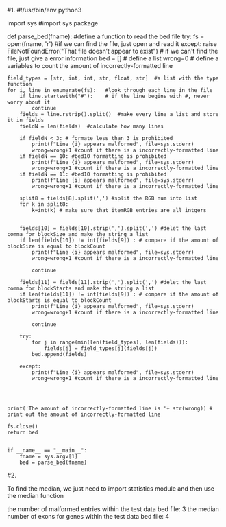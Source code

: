 #1. 
#!/usr/bin/env python3

import sys  #import sys package

def parse_bed(fname): #define a function to read the bed file
    try:
        fs = open(fname, 'r')  #if we can find the file, just open and read it
    except:
        raise FileNotFoundError("That file doesn’t appear to exist") # if we can't find the file, just give a error information
    bed = [] # define a list
    wrong=0 # define a variables to count the amount of incorrectly-formatted line
   
    field_types = [str, int, int, str, float, str]  #a list with the type function
    for i, line in enumerate(fs):   #look through each line in the file
        if line.startswith("#"):    # if the line begins with #, never worry about it
            continue
        fields = line.rstrip().split()  #make every line a list and store it in fields
        fieldN = len(fields)  #calculate how many lines
        
        if fieldN < 3: # formate less than 3 is prohibited
            print(f"Line {i} appears malformed", file=sys.stderr)
            wrong=wrong+1 #count if there is a incorrectly-formatted line
        if fieldN == 10: #bed10 formatting is prohibited
            print(f"Line {i} appears malformed", file=sys.stderr)
            wrong=wrong+1 #count if there is a incorrectly-formatted line
        if fieldN == 11: #bed10 formatting is prohibited
            print(f"Line {i} appears malformed", file=sys.stderr)
            wrong=wrong+1 #count if there is a incorrectly-formatted line
        
        split8 = fields[8].split(',') #split the RGB num into list
        for k in split8: 
            k=int(k) # make sure that itemRGB entries are all intgers
        
       
        fields[10] = fields[10].strip(',').split(',') #delet the last comma for blockSize and make the string a list
        if len(fields[10]) != int(fields[9]) : # compare if the amount of blockSize is equal to blockCount
            print(f"Line {i} appears malformed", file=sys.stderr)
            wrong=wrong+1 #count if there is a incorrectly-formatted line
            
            continue
            
        fields[11] = fields[11].strip(',').split(',') #delet the last comma for blockStarts and make the string a list
        if len(fields[11]) != int(fields[9]) : # compare if the amount of blockStarts is equal to blockCount
            print(f"Line {i} appears malformed", file=sys.stderr)
            wrong=wrong+1 #count if there is a incorrectly-formatted line
        
            continue
        
        try:
            for j in range(min(len(field_types), len(fields))):
                fields[j] = field_types[j](fields[j])
            bed.append(fields)
        
        except:
            print(f"Line {i} appears malformed", file=sys.stderr)
            wrong=wrong+1 #count if there is a incorrectly-formatted line
            
        
    
    
    print('The amount of incorrectly-formatted line is '+ str(wrong)) # print out the amount of incorrectly-formatted line
        
    fs.close()
    return bed
    

    if __name__ == "__main__":
        fname = sys.argv[1]
        bed = parse_bed(fname)








#2. 

To find the median, we just need to import statistics module and then use the median function

the number of malformed entries within the test data bed file: 3
the median number of exons for genes within the test data bed file: 4
